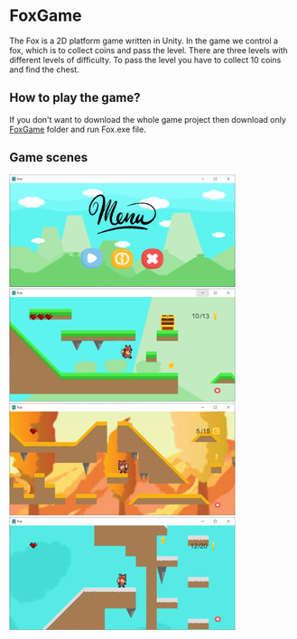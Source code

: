 # FoxGame 
The Fox is a 2D platform game written in Unity. In the game we control a fox, which is to collect coins and pass the level. There are three levels with different levels of difficulty. To pass the level you have to collect 10 coins and find the chest. 

## How to play the game?
If you don't want to download the whole game project then download only <a href="https://github.com/mbalcer/Platform-Game-2D/tree/master/FoxGame">FoxGame</a> folder and run Fox.exe file.

## Game scenes
<p>
<img src="https://raw.githubusercontent.com/mbalcer/Platform-Game-2D/master/img/menu.PNG" alt="question_view" width="400"/> 
<img src="https://raw.githubusercontent.com/mbalcer/Platform-Game-2D/master/img/level1.PNG" alt="question_view" width="400"/> 
<img src="https://raw.githubusercontent.com/mbalcer/Platform-Game-2D/master/img/level2.PNG" alt="question_view" width="400"/> 
<img src="https://raw.githubusercontent.com/mbalcer/Platform-Game-2D/master/img/level3.PNG" alt="question_view" width="400"/> 
</p>
